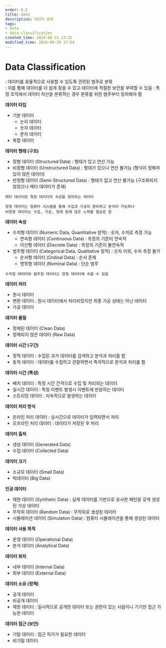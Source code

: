 ```yaml
---
order: 0.2
title: data
description: 데이터 분류
tags:
- data
- data classification
created_time: 2024-08-31 17:22
modified_time: 2024-09-29 17:54
---
```


# Data Classification
: 데이터를 효율적으로 사용할 수 있도록 관련된 범주로 분류  
: 이를 통해 데이터를 더 쉽게 찾을 수 있고 데이터에 적절한 보안을 부여할 수 있음
: 특정 조직에서 데이터 자산을 분류하는 경우 분류를 위한 범주부터 정의해야 함


**데이터 타입**
- 기본 데이터
  - 논리 데이터 
  - 숫자 데이터 
  - 문자 데이터 
- 복합 데이터


**데이터 형태 (구조)**   
- 정형 데이터 (Structured Data) : 형태가 있고 연산 가능
- 비정형 데이터 (Unstructured Data) : 형태가 있으나 연산 불가능 (형식이 정해져 있지 않은 데이터)
- 반정형 데이터 (Semi-Structured Data) : 형태가 없고 연산 불가능 (구조화되지 않았으나 메타 데이터가 존재)

```
메타 데이터란 특정 데이터의 속성을 정의하는 데이터 

정형 데이터는 컴퓨터 시스템을 통해 수집과 가공이 용이하고 분석이 가능하나
비정형 데이터는 수집, 가공, 정제 등에 많은 노력을 필요로 함
```


**데이터 속성**
- 수치형 데이터 (Numeric Data, Quantitative 양적) : 숫자, 수치로 측정 가능  
  - 연속형 데이터 (Continuous Data) : 측정의 기준이 연속적
  - 이산형 데이터 (Discrete Data) : 측정의 기준이 불연속적 
- 범주형 데이터 (Categorical Data, Qualitative 질적) : 숫자 이외, 수치 측정 불가
  - 순서형 데이터 (Ordinal Data) : 순서 존재
  - 명목형 데이터 (Nominal Data) : 단순 범주

```
수치형 데이터와 범주형 데이터는 정형 데이터에 속할 수 있음
```


**데이터 처리**   
- 원시 데이터
- 변환 데이터 : 원시 데이터에서 처리되었지만 최종 가공 상태는 아닌 데이터 
- 가공 데이터


**데이터 품질**
- 정제된 데이터 (Clean Data)
- 정제되지 않은 데이터 (Raw Data)


**데이터 시간 (구간)**    
- 정적 데이터 : 수집된 과거 데이터를 검색하고 분석과 처리를 함
- 동적 데이터 : 데이터를 수집하고 관찰하면서 즉각적으로 분석과 처리를 함


**데이터 시간 (특성)**    
- 배치 데이터 : 특정 시간 간격으로 수집 및 처리되는 데이터
- 실시간 데이터 : 특정 이벤트 발생시 이벤트에 반응하는 데이터
- 스트리밍 데이터 : 지속적으로 발생하는 데이터


**데이터 처리 방식**
- 온라인 처리 데이터 : 실시간으로 데이터가 입력되면서 처리
- 오프라인 처리 데이터 : 데이터가 저장된 후 처리


**데이터 출처**
- 생성 데이터 (Generated Data)
- 수집 데이터 (Collected Data)


**데이터 크기**
- 소규모 데이터 (Small Data)
- 빅데이터 (Big Data)


**인공 데이터**
- 재현 데이터 (Synthetic Data) : 실제 데이터를 기반으로 유사한 패턴을 갖게 생성된 가상 데이터
- 무작위 데이터 (Random Data) : 무작위로 생성된 데이터
- 시뮬레이션 데이터 (Simulation Data) : 컴퓨터 시뮬레이션을 통해 생성된 데이터


**데이터 사용 목적**
- 운영 데이터 (Operational Data)
- 분석 데이터 (Analytical Data)


**데이터 위치**     
- 내부 데이터 (Internal Data)
- 외부 데이터 (External Data)


**데이터 소유 (정책)**
- 공개 데이터
- 비공개 데이터
- 제한 데이터 : 일시적으로 공개한 데이터 또는 권한이 있는 사람이나 기기만 접근 가능한 데이터


**데이터 접근 (보안)**
- 기밀 데이터 : 접근 허가가 필요한 데이터
- 비기밀 데이터